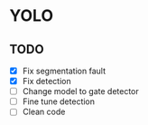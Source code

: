 # YOLO

## TODO
- [x] Fix segmentation fault
- [x] Fix detection
- [ ] Change model to gate detector
- [ ] Fine tune detection
- [ ] Clean code